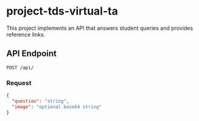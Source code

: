 # project-tds-virtual-ta


This project implements an API that answers student queries and provides reference links.

## API Endpoint

`POST /api/`

### Request

```json
{
  "question": "string",
  "image": "optional base64 string"
}

